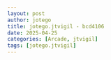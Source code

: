 ```yaml
---
layout: post
author: jotego
title: jotego.jtvigil - bcd4106
date: 2025-04-25
categories: [Arcade, jtvigil]
tags: [jotego.jtvigil]
---
```


